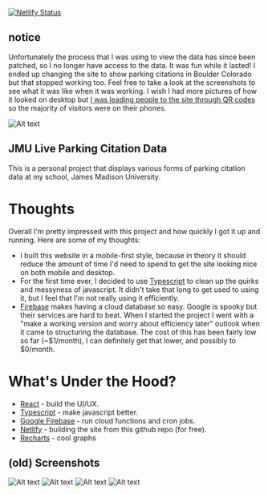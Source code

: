 [![Netlify Status](https://api.netlify.com/api/v1/badges/00047765-8e6d-4bb2-adf0-ef9816c4ece5/deploy-status)](https://app.netlify.com/sites/jmucitations/deploys)

## notice
Unfortunately the process that I was using to view the data has since been patched, so I no longer have access to the data. It was fun while it lasted! I ended up changing the site to show parking citations in Boulder Colorado but that stopped working too. Feel free to take a look at the screenshots to see what it was like when it was working. I wish I had more pictures of how it looked on desktop but [I was leading people to the site through QR codes](https://github.com/MickNorris/old-wandrland) so the majority of visitors were on their phones.


![Alt text](git_assets/demo_small.png?raw=true "Title")


## JMU Live Parking Citation Data
This is a personal project that displays various forms of parking citation data at my school, James Madison University. 

# Thoughts
Overall I'm pretty impressed with this project and how quickly I got it up and running. Here are some of my thoughts:
 - I built this website in a mobile-first style, because in theory it should reduce the amount of time I'd need to spend to get the site looking nice on both mobile and desktop.
 - For the first time ever, I decided to use [Typescript](https://www.typescriptlang.org/) to clean up the quirks and messyness of javascript. It didn't take that long to get used to using it, but I feel that I'm not really using it efficiently.
 - [Firebase](https://firebase.google.com/) makes having a cloud database so easy. Google is spooky but their services are hard to beat. When I started the project I went with a "make a working version and worry about efficiency later" outlook when it came to structuring the database. The cost of this has been fairly low so far (~$1/month), I can definitely get that lower, and possibly to $0/month.

 
# What's Under the Hood?
 - [React](https://reactjs.org/) - build the UI/UX.
 - [Typescript](https://www.typescriptlang.org/) - make javascript better.
 - [Google Firebase](https://firebase.google.com/) - run cloud functions and cron jobs.
 - [Netlify](https://www.netlify.com/) - building the site from this github repo (for free).
 - [Recharts](http://recharts.org) - cool graphs
 
 
 ## (old) Screenshots
 ![Alt text](git_assets/demo1.png?raw=true "Title")
 ![Alt text](git_assets/demo2.png?raw=true "Title")
 ![Alt text](git_assets/demo3.png?raw=true "Title")
 ![Alt text](git_assets/demo4.png?raw=true "Title")
